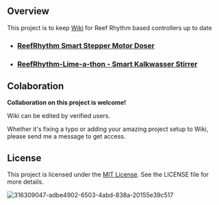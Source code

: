 ## Overview
This project is to keep [Wiki](https://github.com/telenkov88/ReefRhythm-Wiki/wiki) for Reef Rhythm based controllers up to date

* ### [ReefRhythm Smart Stepper Motor Doser](https://github.com/telenkov88/reefrhythm-smartdoser)
* ### [ReefRhythm-Lime-a-thon - Smart Kalkwasser Stirrer](https://github.com/telenkov88/ReefRhythm-Lime-a-thon)

## Colaboration
**Collaboration on this project is welcome!**

Wiki can be edited by verified users.

Whether it's fixing a typo or adding your amazing project setup to Wiki, please send me a message to get access.


## License
This project is licensed under the [MIT License](LICENSE). See the LICENSE file for more details.


![316309047-adbe4902-6503-4abd-838a-20155e39c517](https://github.com/telenkov88/ReefRhythm-Wiki/assets/26632086/fe3ef58d-7318-471c-9d9f-324fc700e30c)
